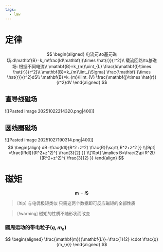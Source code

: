 ```yaml
---
tags:
  - law
---
```

# 定律
$$
\begin{aligned}
电流元\to基元磁场:d\mathbf{B}=k_m\frac{Id\mathbf{l}\times \hat{r}}{r^2}\\
载流回路\to总磁场: 根据不同电流\\
\mathbf{B}=k_{m}\oint_{L} \frac{Id\mathbf{l}\times \hat{r}}{r^2}\\
\mathbf{B}=k_{m}\iint_{\Sigma} \frac{\mathbf{i}\times \hat{r}}{r^2}dS\\
\mathbf{B}=k_{m}\iiint_{V} \frac{\mathbf{j}\times \hat{r}}{r^2}dV
\end{aligned}
$$
## 直导线磁场
![[Pasted image 20251022214320.png|400]]


## 圆线圈磁场
![[Pasted image 20251027190314.png|400]]
$$
\begin{align}
dB=\frac{Idl}{R^2+z^2} \frac{R}{\sqrt{ R^2+z^2 }} \\[9pt]
=\frac{IRdl}{(R^2+z^2)^{ \frac{3}{2} }} \\[10pt]
\implies B=\frac{2\pi R^2I}{(R^2+z^2)^{ \frac{3}{2} }}
\end{align}
$$

# 磁矩
$$
\mathbf{m}=I \mathbf{S}
$$
>[!tip] 与电偶极矩类似
>只需这两个数据即可反应磁矩的全部性质

>[!warning] 磁矩的性质不随形状而改变
>
### 圆周运动的带电粒子$(q,m_{e})$
$$
\begin{aligned}
\frac{\mathbf{m}}{\mathbf{L}}=\frac{1}{2} \cdot \frac{q}{m_{e}}
\end{aligned}
$$


